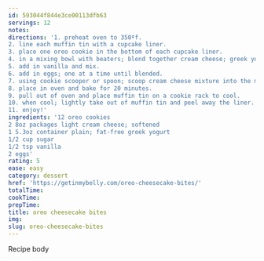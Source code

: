 ```yaml
---
id: 593044f844e3ce00113dfb63
servings: 12
notes:
directions: '1. preheat oven to 350ºf.
2. line each muffin tin with a cupcake liner.
3. place one oreo cookie in the bottom of each cupcake liner.
4. in a mixing bowl with beaters; blend together cream cheese; greek yogurt and sugar until thoroughly combined.
5. add in vanilla and mix.
6. add in eggs; one at a time until blended.
7. using cookie scooper or spoon; scoop cream cheese mixture into the muffin tin; over the oreo in the bottom.
8. place in oven and bake for 20 minutes.
9. pull out of oven and place muffin tin on a cookie rack to cool.
10. when cool; lightly take out of muffin tin and peel away the liner.
11. enjoy!'
ingredients: '12 oreo cookies
2 8oz packages light cream cheese; softened
1 5.3oz container plain; fat-free greek yogurt
1/2 cup sugar
1/2 tsp vanilla
2 eggs'
rating: 5
ease: easy
category: dessert
href: 'https://getinmybelly.com/oreo-cheesecake-bites/'
totalTime:
cookTime:
prepTime:
title: oreo cheesecake bites
img:
slug: oreo-cheesecake-bites
---
```

Recipe body